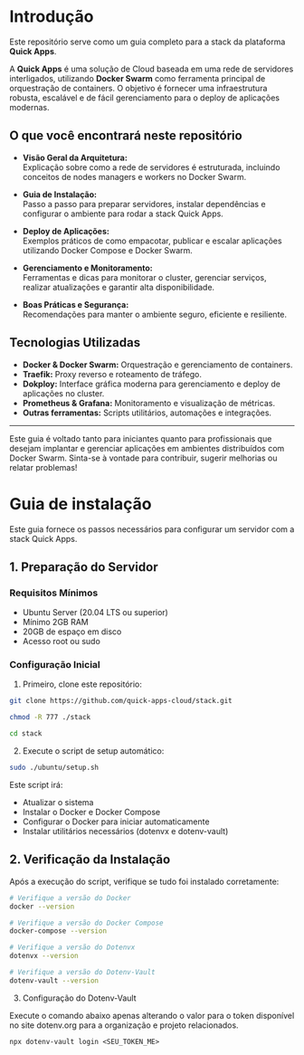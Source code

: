 # Introdução

Este repositório serve como um guia completo para a stack da plataforma **Quick Apps**.

A **Quick Apps** é uma solução de Cloud baseada em uma rede de servidores interligados, utilizando **Docker Swarm** como ferramenta principal de orquestração de containers. O objetivo é fornecer uma infraestrutura robusta, escalável e de fácil gerenciamento para o deploy de aplicações modernas.

## O que você encontrará neste repositório

- **Visão Geral da Arquitetura:**  
  Explicação sobre como a rede de servidores é estruturada, incluindo conceitos de nodes managers e workers no Docker Swarm.

- **Guia de Instalação:**  
  Passo a passo para preparar servidores, instalar dependências e configurar o ambiente para rodar a stack Quick Apps.

- **Deploy de Aplicações:**  
  Exemplos práticos de como empacotar, publicar e escalar aplicações utilizando Docker Compose e Docker Swarm.

- **Gerenciamento e Monitoramento:**  
  Ferramentas e dicas para monitorar o cluster, gerenciar serviços, realizar atualizações e garantir alta disponibilidade.

- **Boas Práticas e Segurança:**  
  Recomendações para manter o ambiente seguro, eficiente e resiliente.

## Tecnologias Utilizadas

- **Docker & Docker Swarm:** Orquestração e gerenciamento de containers.
- **Traefik:** Proxy reverso e roteamento de tráfego.
- **Dokploy:** Interface gráfica moderna para gerenciamento e deploy de aplicações no cluster.
- **Prometheus & Grafana:** Monitoramento e visualização de métricas.
- **Outras ferramentas:** Scripts utilitários, automações e integrações.

---

Este guia é voltado tanto para iniciantes quanto para profissionais que desejam implantar e gerenciar aplicações em ambientes distribuídos com Docker Swarm. Sinta-se à vontade para contribuir, sugerir melhorias ou relatar problemas!


# Guia de instalação

Este guia fornece os passos necessários para configurar um servidor com a stack Quick Apps.

## 1. Preparação do Servidor

### Requisitos Mínimos
- Ubuntu Server (20.04 LTS ou superior)
- Mínimo 2GB RAM
- 20GB de espaço em disco
- Acesso root ou sudo

### Configuração Inicial

1. Primeiro, clone este repositório:
```bash
git clone https://github.com/quick-apps-cloud/stack.git

chmod -R 777 ./stack

cd stack
```

2. Execute o script de setup automático:
```bash
sudo ./ubuntu/setup.sh
```

Este script irá:
- Atualizar o sistema
- Instalar o Docker e Docker Compose
- Configurar o Docker para iniciar automaticamente
- Instalar utilitários necessários (dotenvx e dotenv-vault)

## 2. Verificação da Instalação

Após a execução do script, verifique se tudo foi instalado corretamente:

```bash
# Verifique a versão do Docker
docker --version

# Verifique a versão do Docker Compose
docker-compose --version

# Verifique a versão do Dotenvx
dotenvx --version

# Verifique a versão do Dotenv-Vault
dotenv-vault --version
```

3. Configuração do Dotenv-Vault

Execute o comando abaixo apenas alterando o valor para o token disponível no site dotenv.org para a organização e projeto relacionados.

```
npx dotenv-vault login <SEU_TOKEN_ME>
```